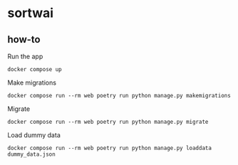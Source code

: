 # sortwai

## how-to
Run the app
```shell
docker compose up 
```
Make migrations
```shell
docker compose run --rm web poetry run python manage.py makemigrations 
```
Migrate
```shell
docker compose run --rm web poetry run python manage.py migrate 
```
Load dummy data
```shell
docker compose run --rm web poetry run python manage.py loaddata dummy_data.json
```
